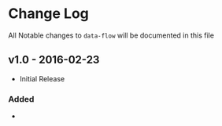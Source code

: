 # Change Log

All Notable changes to `data-flow` will be documented in this file

## v1.0 - 2016-02-23

- Initial Release

### Added
- 
